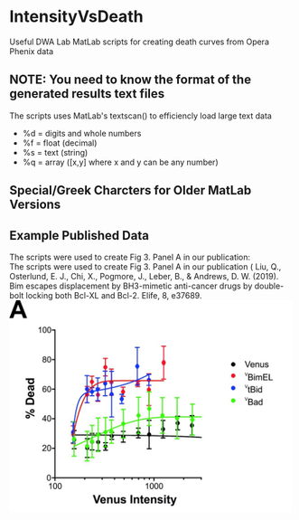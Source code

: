 # IntensityVsDeath
Useful DWA Lab  MatLab scripts for creating  death curves from Opera Phenix data
## NOTE: You need to know the format of the generated results text files <br />
The scripts uses MatLab's textscan() to efficiencly load large text data <br />
* %d = digits and whole numbers <br />
* %f = float (decimal) <br />
* %s = text (string) <br />
* %q = array ([x,y] where x and y can be any number)<br /> 

## Special/Greek Charcters for Older MatLab Versions

## Example Published Data
The scripts were used to create Fig 3. Panel A in our publication: <br />
The scripts were used to create Fig 3. Panel A in our publication ( Liu, Q., Osterlund, E. J., Chi, X., Pogmore, J., Leber, B., & Andrews, D. W. (2019). Bim escapes displacement by BH3-mimetic anti-cancer drugs by double-bolt locking both Bcl-XL and Bcl-2. Elife, 8, e37689.
<br />
<img src="panel_a.jpg" width="500">



